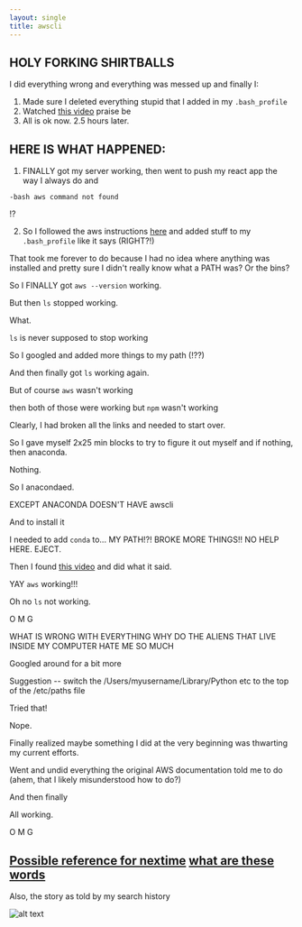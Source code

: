 ```yaml
---
layout: single
title: awscli
---
```


## HOLY FORKING SHIRTBALLS

I did everything wrong and everything was messed up and finally I:
1. Made sure I deleted everything stupid that I added in my `.bash_profile`
2. Watched [this video](https://www.youtube.com/watch?v=tS8qXzm3hM8) praise be
3. All is ok now. 2.5 hours later. 


## HERE IS WHAT HAPPENED:
1. FINALLY got my server working, then went to push my react app the way I always do and

```console
-bash aws command not found
```
!?

2. So I followed the aws instructions [here](https://docs.aws.amazon.com/cli/latest/userguide/install-macos.html) and added stuff to my `.bash_profile` like it says (RIGHT?!)

That took me forever to do because I had no idea where anything was installed and pretty sure I didn't really know what a PATH was? Or the bins? 

So I FINALLY got `aws --version` working.

But then `ls` stopped working.

What.

`ls` is never supposed to stop working

So I googled and added more things to my path (!??) 

And then finally got `ls` working again. 

But of course `aws` wasn't working

then both of those were working but `npm` wasn't working

Clearly, I had broken all the links and needed to start over.

So I gave myself 2x25 min blocks to try to figure it out myself and if nothing, then anaconda.

Nothing. 

So I anacondaed. 

EXCEPT ANACONDA DOESN'T HAVE awscli

And to install it

I needed to add `conda` to... MY PATH!?! BROKE MORE THINGS!! NO HELP HERE. EJECT. 

Then I found [this video](https://www.youtube.com/watch?v=tS8qXzm3hM8) and did what it said.

YAY `aws` working!!!

Oh no `ls` not working.

O
M
G

WHAT IS WRONG WITH EVERYTHING WHY DO THE ALIENS THAT LIVE INSIDE MY COMPUTER HATE ME SO MUCH

Googled around for a bit more 

Suggestion -- switch the /Users/myusername/Library/Python etc to the top of the /etc/paths file

Tried that!

Nope.

Finally realized maybe something I did at the very beginning was thwarting my current efforts.

Went and undid everything the original AWS documentation told me to do (ahem, that I likely misunderstood how to do?)

And then finally

All working.

O
M
G

[Possible reference for nextime](https://apple.stackexchange.com/questions/192657/i-broke-my-path-by-editing-my-bash-profile-and-bash-will-not-recognize-most-c)
[what are these words](https://discussions.apple.com/thread/8544404)
---

Also, the story as told by my search history

![alt text](https://aaroncaraway.github.io/images/awscli_sobstory.png "awscli sob story")
